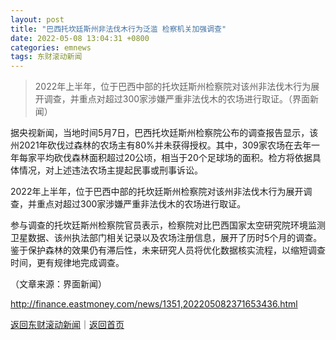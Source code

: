 ```yaml
---
layout: post
title: "巴西托坎廷斯州非法伐木行为泛滥 检察机关加强调查"
date: 2022-05-08 13:04:31 +0800
categories: emnews
tags: 东财滚动新闻
---
```

> 2022年上半年，位于巴西中部的托坎廷斯州检察院对该州非法伐木行为展开调查，并重点对超过300家涉嫌严重非法伐木的农场进行取证。（界面新闻）

<p>据央视新闻，当地时间5月7日，巴西托坎廷斯州检察院公布的调查报告显示，该州2021年砍伐过森林的农场主有80%并未获得授权。其中，309家农场在去年一年每家平均砍伐森林面积超过20公顷，相当于20个足球场的面积。检方将依据具体情况，对上述违法农场主提起民事或刑事诉讼。</p><p>2022年上半年，位于巴西中部的托坎廷斯州检察院对该州非法伐木行为展开调查，并重点对超过300家涉嫌严重非法伐木的农场进行取证。</p><p>参与调查的托坎廷斯州检察院官员表示，检察院对比巴西国家太空研究院环境监测卫星数据、该州执法部门相关记录以及农场注册信息，展开了历时5个月的调查。鉴于保护森林的效果仍有滞后性，未来研究人员将优化数据核实流程，以缩短调查时间，更有规律地完成调查。</p><p class="em_media">（文章来源：界面新闻）</p>

<http://finance.eastmoney.com/news/1351,202205082371653436.html>

[返回东财滚动新闻](//finews.withounder.com/emnews/)｜[返回首页](//finews.withounder.com/)